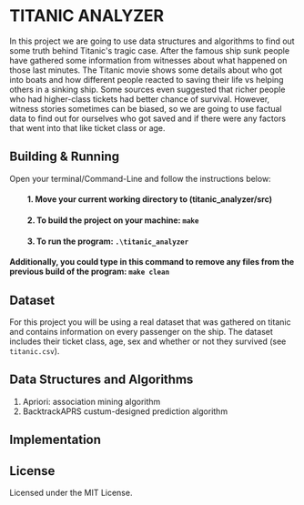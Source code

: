 # TITANIC ANALYZER 

In this project we are going to use data structures and algorithms to find out some truth behind Titanic's tragic case. After the famous ship sunk people have gathered some information from witnesses about what happened on those last minutes. The Titanic movie shows some details about who got into boats and how different people reacted to saving their life vs helping others in a sinking ship. Some sources even suggested that richer people who had higher-class tickets had better chance of survival. However, witness stories sometimes can be biased, so we are going to use factual data to find out for ourselves who got saved and if there were any factors that went into that like ticket class or age.


## Building & Running
Open your terminal/Command-Line and follow the instructions below:
#### &emsp;&emsp; 1. Move your current working directory to (titanic_analyzer/src)
#### &emsp;&emsp; 2. To build the project on your machine: ` make `
#### &emsp;&emsp; 3. To run the program: ` .\titanic_analyzer `
#### Additionally, you could type in this command to remove any files from the previous build of the program: ` make clean `


## Dataset
For this project you will be using a real dataset that was gathered on titanic and contains information on every passenger on the ship. The dataset includes their ticket class, age, sex and whether or not they survived (see ` titanic.csv `).



## Data Structures and Algorithms
1.	Apriori: association mining algorithm
2. BacktrackAPRS custum-designed prediction algorithm

 
## Implementation




## License
Licensed under the MIT License.
